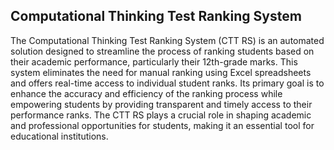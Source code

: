 ## Computational Thinking Test Ranking System
The Computational Thinking Test Ranking System (CTT RS) is an automated solution designed to streamline the process of ranking students based on their academic performance, particularly their 12th-grade marks. This system eliminates the need for manual ranking using Excel spreadsheets and offers real-time access to individual student ranks. Its primary goal is to enhance the accuracy and efficiency of the ranking process while empowering students by providing transparent and timely access to their performance ranks. The CTT RS plays a crucial role in shaping academic and professional opportunities for students, making it an essential tool for educational institutions.
